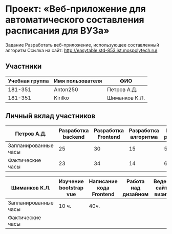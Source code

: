 # Проект: «Веб-приложение для автоматического составления расписания для ВУЗа»

Задание
Разработать веб-приложение, использующее составленный алгоритм
Ссылка на сайт: http://easytable.std-853.ist.mospolytech.ru/

## Участники

| Учебная группа | Имя пользователя | ФИО                      |
|----------------|------------------|--------------------------|
| 181-351        | Anton250         | Петров А.Д.              |
| 181-351        | Kirilko          | Шиманков К.Л.            |

## Личный вклад участников

| Петров А.Д.        | Разработка backend| Разработка Frontend     | Разработка алгоритма     | Помощь в разработке      |
|--------------------|-------------------|-------------------------|--------------------------|--------------------------|
|Запланированные часы|          25       |          30             |              15          |          5               |
|Фактические часы    |          23       |          34             |              14          |          6               |

| Шиманков К.Л.      |Изучение bootstrap vue| Написание кода Frontend| Работа над дизайном|Ведение сайта-визитки |
|--------------------|----------------------|------------------------|--------------------|----------------------|
|Запланированные часы|10 ч.                 |40ч.                    |                    |                      |
|Фактические часы    |                      |                        |                    |                      |
